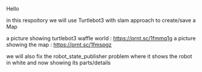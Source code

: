 Hello

in this respoitory we will use Turtlebot3 with slam approach to create/save a Map

a picture showing turtlebot3 waffle world : https://prnt.sc/1fmmq1g
a picture showing the map : https://prnt.sc/1fmspgz

we will also fix the robot_state_publisher problem where it shows the robot in white and now showing its parts/details 
